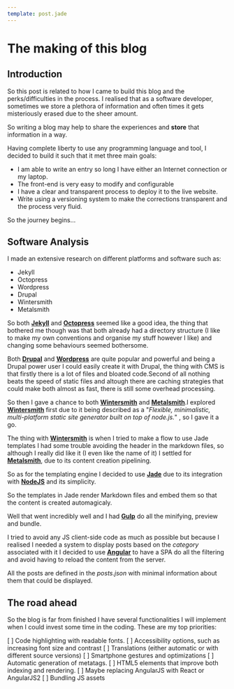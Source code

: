 ```yaml
---
template: post.jade
---
```

The making of this blog
===============

Introduction
------------------------

So this post is related to how I came to build this blog and the perks/difficulties in the process.
I realised that as a software developer, sometimes we store a plethora of information and often times it gets misteriously erased due to the sheer amount.

So writing a blog may help to share the experiences and **store** that information in a way.

Having complete liberty to use any programming language and tool, I decided to build it such that it met three main goals:

- I am able to write an entry so long I have either an Internet connection or my laptop.
- The front-end is very easy to modify and configurable
- I have a clear and transparent process to deploy it to the live website.
- Write using a versioning system to make the corrections transparent and the process very fluid.

So the journey begins...

Software Analysis
------------------------------

I made an extensive research on different platforms and software such as:

- Jekyll
- Octopress
- Wordpress
- Drupal
- Wintersmith
- Metalsmith

So both [**Jekyll**](https://jekyllrb.com/) and [**Octopress**](octopress.org/) seemed like a good idea, the thing that bothered me though was that both already had a directory structure (I like to make my own conventions and organise my stuff however I like) and changing some behaviours seemed bothersome.

Both [**Drupal**](https://www.drupal.org) and [**Wordpress**](https://wordpress.org) are quite popular and powerful and being a Drupal power user I could easily create it with Drupal, the thing with CMS is that firstly there is a lot of files and bloated code.Second of all nothing beats the speed of static files and altough there are caching strategies that could make both almost as fast, there is still some overhead processing.

So then I gave a chance to both [**Wintersmith**](http://wintersmith.io/) and [**Metalsmith**](http://www.metalsmith.io/).I explored [**Wintersmith**](http://wintersmith.io/) first due to it being described as a "*Flexible, minimalistic, multi-platform static site generator built on top of node.js.*" , so I gave it a go.

The thing with [**Wintersmith**](http://wintersmith.io/) is when I tried to make a flow to use Jade templates I had some trouble avoiding the header in the markdown files, so although I really did like it (I even like the name of it) I settled for [**Metalsmith**](http://www.metalsmith.io/), due to its content creation pipelining.

So as for the templating engine I decided to use [**Jade**](http://jade-lang.com/) due to its integration with [**NodeJS**](https://nodejs.org/en/) and its simplicity.

So the templates in Jade render Markdown files and embed them so that the content is created automagicaly.

Well that went incredibly well and I had [**Gulp**](http://gulpjs.com/) do all the minifying, preview and bundle.

I tried to avoid any JS client-side code as much as possible but because I realised I needed a system to display posts based on the *category* associated with it I decided to use [**Angular**](https://angularjs.org/) to have a SPA do all the filtering and avoid having to reload the content from the server.

All the posts are defined in the *posts.json* with minimal information about them that could be displayed.

The road ahead
-----------------

So the blog is far from finished I have several functionalities I will implement when I could invest some time in the coding.
These are my top priorities:

[ ] Code highlighting with readable fonts.
[ ] Accessibility options, such as increasing font size and contrast
[ ] Translations (either automatic or with different source versions)
[ ] Smartphone gestures and optimizations
[ ] Automatic generation of metatags.
[ ] HTML5 elements that improve both indexing and rendering.
[ ] Maybe replacing AngularJS with React or AngularJS2
[ ] Bundling JS assets




